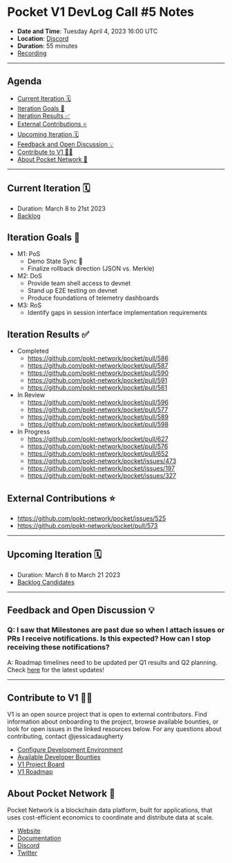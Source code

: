 # Pocket V1 DevLog Call #5 Notes <!-- omit in toc -->

- **Date and Time**: Tuesday April 4, 2023 16:00 UTC
- **Location**: [Discord](https://discord.gg/pokt)
- **Duration**: 55 minutes
- [Recording](https://drive.google.com/file/d/1MNaQv4spbxmkbTlivtBHrVIWnY4L8bMe/view?usp=sharing)

---

## Agenda <!-- omit in toc -->

- [Current Iteration 🗓️](#current-iteration-️)
- [Iteration Goals 🎯](#iteration-goals-)
- [Iteration Results ✅](#iteration-results-)
- [External Contributions ⭐](#external-contributions-)
- [Upcoming Iteration 🗓️](#upcoming-iteration-️)
- [Feedback and Open Discussion 💡](#feedback-and-open-discussion-)
- [Contribute to V1 🧑‍💻](#contribute-to-v1-)
- [About Pocket Network 💙](#about-pocket-network-)

---

## Current Iteration 🗓️

- Duration: March 8 to 21st 2023
- [Backlog](https://github.com/orgs/pokt-network/projects/142/views/12?layout=table&filterQuery=iteration%3A%22Iteration+13%22)

## Iteration Goals 🎯

- M1: PoS
  - Demo State Sync 🥳
  - Finalize rollback direction (JSON vs. Merkle)
- M2: DoS
  - Provide team shell access to devnet
  - Stand up E2E testing on devnet
  - Produce foundations of telemetry dashboards
- M3: RoS
  - Identify gaps in session interface implementation requirements

## Iteration Results ✅

- Completed
  - https://github.com/pokt-network/pocket/pull/586
  - https://github.com/pokt-network/pocket/pull/587
  - https://github.com/pokt-network/pocket/pull/590
  - https://github.com/pokt-network/pocket/pull/591
  - https://github.com/pokt-network/pocket/pull/561
- In Review
  - https://github.com/pokt-network/pocket/pull/596
  - https://github.com/pokt-network/pocket/pull/577
  - https://github.com/pokt-network/pocket/pull/589
  - https://github.com/pokt-network/pocket/pull/598
- In Progress
  - https://github.com/pokt-network/pocket/pull/627
  - https://github.com/pokt-network/pocket/pull/576
  - https://github.com/pokt-network/pocket/pull/652
  - https://github.com/pokt-network/pocket/issues/473
  - https://github.com/pokt-network/pocket/issues/197
  - https://github.com/pokt-network/pocket/issues/327

## External Contributions ⭐

- https://github.com/pokt-network/pocket/issues/525
- https://github.com/pokt-network/pocket/pull/573

---

## Upcoming Iteration 🗓️

- Duration: March 8 to March 21 2023
- [Backlog Candidates](https://github.com/orgs/pokt-network/projects/142/views/12?layout=table&filterQuery=iteration%3A%22Iteration+14%22)

---

## Feedback and Open Discussion 💡

### Q: I saw that Milestones are past due so when I attach issues or PRs I receive notifications. Is this expected? How can I stop receiving these notifications?

A: Roadmap timelines need to be updated per Q1 results and Q2 planning. Check [here](https://github.com/pokt-network/pocket/blob/main/docs/roadmap/README.md#m1-pocket-pos-proof-of-stake) for the latest updates!

---

## Contribute to V1 🧑‍💻

V1 is an open source project that is open to external contributors. Find information about onboarding to the project, browse available bounties, or look for open issues in the linked resources below. For any questions about contributing, contact @jessicadaugherty

- [Configure Development Environment](https://github.com/pokt-network/pocket/blob/main/docs/development/README.md)
- [Available Developer Bounties](https://app.dework.xyz/pokt-network/v1-protocol)
- [V1 Project Board](https://github.com/orgs/pokt-network/projects/142/views/12)
- [V1 Roadmap](https://github.com/pokt-network/pocket/blob/main/docs/roadmap/README.md#m1-pocket-pos-proof-of-stake)

## About Pocket Network 💙

Pocket Network is a blockchain data platform, built for applications, that uses cost-efficient economics to coordinate and distribute data at scale.

- [Website](https://pokt.network)
- [Documentation](https://docs.pokt.network)
- [Discord](https://discord.gg/pokt)
- [Twitter](https://twitter.com/POKTnetwork)

<!-- GITHUB_WIKI: devlog/2023_04_04 -->
